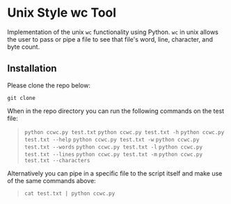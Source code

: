 # Unix Style wc Tool

Implementation of the unix `wc` functionality using Python. `wc` in unix allows the user to pass or pipe a file to see that file's word, line, character, and byte count.

## Installation

Please clone the repo below:

`git clone `

When in the repo directory you can run the following commands on the test file:

> `python ccwc.py test.txt`
> `python ccwc.py test.txt -h`
> `python ccwc.py test.txt --help`
> `python ccwc.py test.txt -w`
> `python ccwc.py test.txt --words`
> `python ccwc.py test.txt -l`
> `python ccwc.py test.txt --lines`
> `python ccwc.py test.txt -m`
> `python ccwc.py test.txt --characters`

Alternatively you can pipe in a specific file to the script itself and make use of the same commands above:

> `cat test.txt | python ccwc.py`
